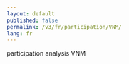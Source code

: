 ```yaml
---
layout: default
published: false
permalink: /v3/fr/participation/VNM/
lang: fr
---
```


participation analysis VNM
